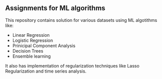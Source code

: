 
## Assignments for ML algorithms
This repository contains solution for various datasets using ML algotithms like:
* Linear Regression
* Logistic Regression
* Prinicipal Component Analysis
* Decision Trees
* Ensemble learning

It also has implementation of regularization techniques like Lasso Regularization and time series analysis. 
